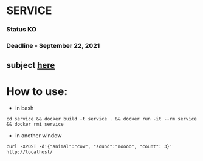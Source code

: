 # SERVICE
### Status KO
### Deadline - September 22, 2021
## subject [here](./subject.md)

# How to use:
* in bash
```
cd service && docker build -t service . && docker run -it --rm service && docker rmi service
```
* in another window
```
curl -XPOST -d'{"animal":"cow", "sound":"moooo", "count": 3}' http://localhost/
```
